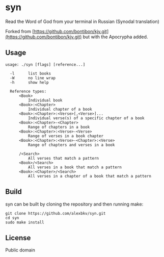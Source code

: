 # syn
Read the Word of God from your terminal in Russian (Synodal translation)

Forked from [https://github.com/bontibon/kjv.git](https://github.com/bontibon/kjv.git) but with the Apocrypha added.


## Usage

    usage: ./syn [flags] [reference...]

      -l      list books
      -W      no line wrap
      -h      show help

      Reference types:
          <Book>
              Individual book
          <Book>:<Chapter>
              Individual chapter of a book
          <Book>:<Chapter>:<Verse>[,<Verse>]...
              Individual verse(s) of a specific chapter of a book
          <Book>:<Chapter>-<Chapter>
              Range of chapters in a book
          <Book>:<Chapter>:<Verse>-<Verse>
              Range of verses in a book chapter
          <Book>:<Chapter>:<Verse>-<Chapter>:<Verse>
              Range of chapters and verses in a book

          /<Search>
              All verses that match a pattern
          <Book>/<Search>
              All verses in a book that match a pattern
          <Book>:<Chapter>/<Search>
              All verses in a chapter of a book that match a pattern

## Build

syn can be built by cloning the repository and then running make:

    git clone https://github.com/alexbkv/syn.git
    cd syn
    sudo make install

## License

Public domain
